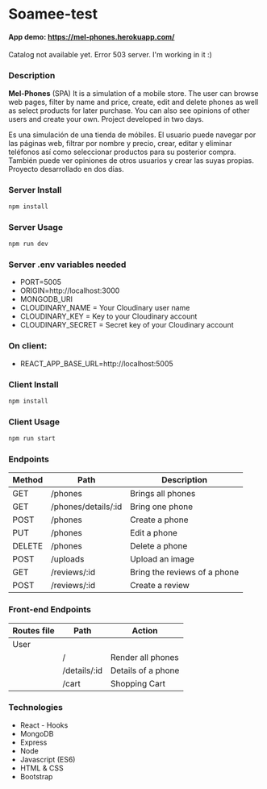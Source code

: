 # Soamee-test

#### App demo: https://mel-phones.herokuapp.com/
Catalog not available yet.
Error 503 server. I'm working in it :)

### Description

**Mel-Phones** (SPA) 
It is a simulation of a mobile store. The user can browse web pages, filter by name and price, create, edit and delete phones as well as select products for later purchase. You can also see opinions of other users and create your own.
Project developed in two days.

Es una simulación de una tienda de móbiles. El usuario puede navegar por las páginas web, filtrar por nombre y precio, crear, editar y eliminar teléfonos así como seleccionar productos para su posterior compra. También puede ver opiniones de otros usuarios y crear las suyas propias.
Proyecto desarrollado en dos días.

### Server Install

```sh
npm install
```

### Server Usage

```sh
npm run dev
```


### Server .env variables needed

- PORT=5005
- ORIGIN=http://localhost:3000
- MONGODB_URI
- CLOUDINARY_NAME = Your Cloudinary user name
- CLOUDINARY_KEY = Key to your Cloudinary account
- CLOUDINARY_SECRET = Secret key of your Cloudinary account


### On client:

- REACT_APP_BASE_URL=http://localhost:5005


### Client Install

```sh
npm install
```

### Client Usage

```sh
npm run start
```


### Endpoints

|	Method	|	Path	|	Description	|
|	-	|	-	|	-	|
|	GET	|	/phones	|		Brings all phones |
|	GET	|	/phones/details/:id	|		Bring one phone |
|	POST	|	/phones	|	Create a phone |
|	PUT	|	/phones	|		Edit a phone |
|	DELETE	|	/phones	|	Delete a phone	|
|	POST	|	/uploads	|	Upload an image |
|	GET	|	/reviews/:id	|		Bring the reviews of a phone |
|	POST	|	/reviews/:id	|	Create a review |





### Front-end Endpoints

| Routes file | Path                       | Action                                            | 
| ----------- | -------------------------- |-------------------------------------------------- |
| User 
|             | /                  | Render all phones                  |
|             | /details/:id                    | Details of a phone |
|             | /cart           | Shopping Cart|




### Technologies

- React - Hooks
- MongoDB
- Express
- Node
- Javascript (ES6)
- HTML & CSS
- Bootstrap

